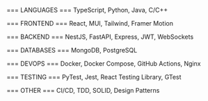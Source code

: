 
=== LANGUAGES ===
TypeScript, Python, Java, C/C++

=== FRONTEND ===
React, MUI, Tailwind, Framer Motion

=== BACKEND ===
NestJS, FastAPI, Express, JWT, WebSockets

=== DATABASES ===
MongoDB, PostgreSQL

=== DEVOPS ===
Docker, Docker Compose, GitHub Actions, Nginx

=== TESTING ===
PyTest, Jest, React Testing Library, GTest

=== OTHER ===
CI/CD, TDD, SOLID, Design Patterns